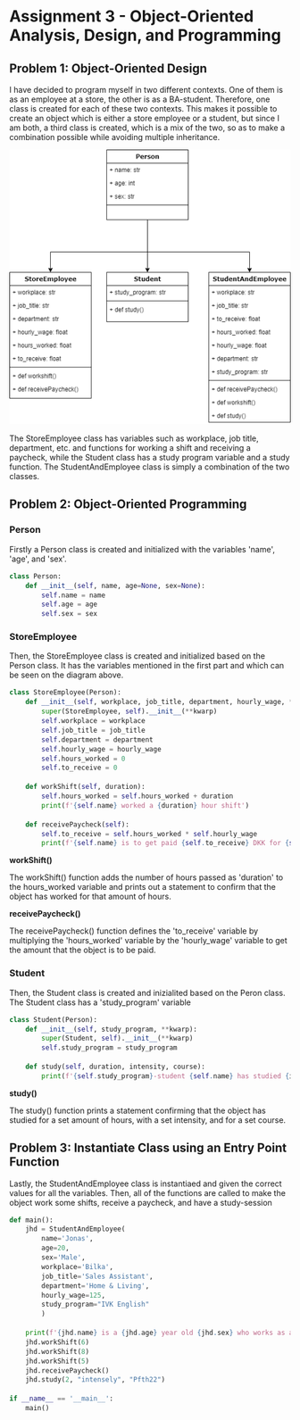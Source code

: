 # Assignment 3 - Object-Oriented Analysis, Design, and Programming

## Problem 1: Object-Oriented Design
I have decided to program myself in two different contexts. One of them is as an employee at a store, the other is as a BA-student. Therefore, one class is created for each of these two contexts. This makes it possible to create an object which is either a store employee or a student, but since I am both, a third class is created, which is a mix of the two, so as to make a combination possible while avoiding multiple inheritance. 

<img src="uml.png">

The StoreEmployee class has variables such as workplace, job title, department, etc. and functions for working a shift and receiving a paycheck, while the Student class has a study program variable and a study function. The StudentAndEmployee class is simply a combination of the two classes. 

## Problem 2: Object-Oriented Programming
### Person
Firstly a Person class is created and initialized with the variables 'name', 'age', and 'sex'.
```python
class Person:
    def __init__(self, name, age=None, sex=None):
        self.name = name
        self.age = age
        self.sex = sex
```

### **StoreEmployee**
Then, the StoreEmployee class is created and initialized based on the Person class. It has the variables mentioned in the first part and which can be seen on the diagram above.
```python
class StoreEmployee(Person):
    def __init__(self, workplace, job_title, department, hourly_wage, **kwarp):
        super(StoreEmployee, self).__init__(**kwarp)
        self.workplace = workplace
        self.job_title = job_title
        self.department = department
        self.hourly_wage = hourly_wage
        self.hours_worked = 0
        self.to_receive = 0
    
    def workShift(self, duration):
        self.hours_worked = self.hours_worked + duration
        print(f'{self.name} worked a {duration} hour shift')
        
    def receivePaycheck(self):
        self.to_receive = self.hours_worked * self.hourly_wage
        print(f'{self.name} is to get paid {self.to_receive} DKK for {self.hours_worked} hours of work')

```
**workShift()**

The workShift() function adds the number of hours passed as 'duration' to the hours_worked variable and prints out a statement to confirm that the object has worked for that amount of hours.

**receivePaycheck()**

The receivePaycheck() function defines the 'to_receive' variable by multiplying the 'hours_worked' variable by the 'hourly_wage' variable to get the amount that the object is to be paid.

### Student
Then, the Student class is created and inizialited based on the Peron class. The Student class has a 'study_program' variable
```python
class Student(Person):
    def __init__(self, study_program, **kwarp):
        super(Student, self).__init__(**kwarp)
        self.study_program = study_program
    
    def study(self, duration, intensity, course):
        print(f'{self.study_program}-student {self.name} has studied {intensity} for {duration} hours. He studied for the {course}-course')

```

**study()**

The study() function prints a statement confirming that the object has studied for a set amount of hours, with a set intensity, and for a set course.

## Problem 3: Instantiate Class using an Entry Point Function
Lastly, the StudentAndEmployee class is instantiaed and given the correct values for all the variables. Then, all of the functions are called to make the object work some shifts, receive a paycheck, and have a study-session

```python
def main():
    jhd = StudentAndEmployee(
        name='Jonas', 
        age=20, 
        sex='Male', 
        workplace='Bilka',
        job_title='Sales Assistant', 
        department='Home & Living', 
        hourly_wage=125,
        study_program="IVK English" 
        )

    print(f'{jhd.name} is a {jhd.age} year old {jhd.sex} who works as a {jhd.job_title} in the {jhd.department} department at {jhd.workplace}')
    jhd.workShift(6)
    jhd.workShift(8)
    jhd.workShift(5)
    jhd.receivePaycheck()
    jhd.study(2, "intensely", "Pfth22")

if __name__ == '__main__':
    main()
```
